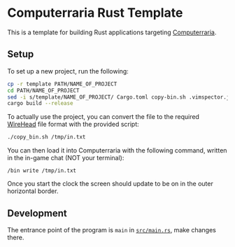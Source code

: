 # Computerraria Rust Template

This is a template for building Rust applications targeting [Computerraria](https://github.com/misprit7/computerraria). 

## Setup

To set up a new project, run the following: 
```bash
cp -r template PATH/NAME_OF_PROJECT
cd PATH/NAME_OF_PROJECT
sed -i s/template/NAME_OF_PROJECT/ Cargo.toml copy-bin.sh .vimspector.json
cargo build --release
```
To actually use the project, you can convert the file to the required [WireHead](https://github.com/misprit7/WireHead) file format with the provided script: 
```bash
./copy_bin.sh /tmp/in.txt
```
You can then load it into Computerraria with the following command, written in the in-game chat (NOT your terminal):
```
/bin write /tmp/in.txt
```
Once you start the clock the screen should update to be on in the outer horizontal border.

## Development
The entrance point of the program is `main` in [`src/main.rs`](src/main.rs), make changes there.
